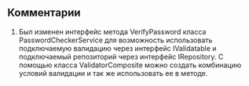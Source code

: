 ## Комментарии

1. Был изменен интерфейс метода VerifyPassword класса PasswordCheckerService для возможность использовать подключаемую валидацию через интерфейс IValidatable и подключаемый репозиторий через интерфейс IRepository. С помощью класса ValidatorComposite можно создать комбинацию условий валидации и так же использовать ее в методе.
